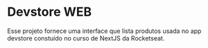 # Devstore WEB

Esse projeto fornece uma interface que lista produtos usada no app devstore constuído no curso de NextJS da Rocketseat.
